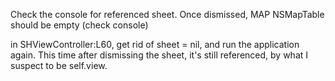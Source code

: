 Check the console for referenced sheet.
Once dismissed, MAP NSMapTable should be empty (check console)

in SHViewController:L60, get rid of sheet = nil, and run the application again.
This time after dismissing the sheet, it's still referenced, by what I suspect to be self.view.


